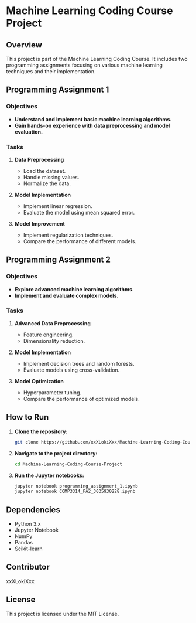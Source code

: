 # Machine Learning Coding Course Project

## Overview
This project is part of the Machine Learning Coding Course. It includes two programming assignments focusing on various machine learning techniques and their implementation.

## Programming Assignment 1

### Objectives
- **Understand and implement basic machine learning algorithms.**
- **Gain hands-on experience with data preprocessing and model evaluation.**

### Tasks
1. **Data Preprocessing**
   - Load the dataset.
   - Handle missing values.
   - Normalize the data.

2. **Model Implementation**
   - Implement linear regression.
   - Evaluate the model using mean squared error.

3. **Model Improvement**
   - Implement regularization techniques.
   - Compare the performance of different models.

## Programming Assignment 2

### Objectives
- **Explore advanced machine learning algorithms.**
- **Implement and evaluate complex models.**

### Tasks
1. **Advanced Data Preprocessing**
   - Feature engineering.
   - Dimensionality reduction.

2. **Model Implementation**
   - Implement decision trees and random forests.
   - Evaluate models using cross-validation.

3. **Model Optimization**
   - Hyperparameter tuning.
   - Compare the performance of optimized models.

## How to Run
1. **Clone the repository:**
   ```bash
   git clone https://github.com/xxXLokiXxx/Machine-Learning-Coding-Course-Project.git

2. **Navigate to the project directory:**
   ```bash
   cd Machine-Learning-Coding-Course-Project

4. **Run the Jupyter notebooks:**
   ```bash
   jupyter notebook programming_assignment_1.ipynb
   jupyter notebook COMP3314_PA2_3035930228.ipynb

## Dependencies
   - Python 3.x
   - Jupyter Notebook
   - NumPy
   - Pandas
   - Scikit-learn

## Contributor
xxXLokiXxx

## License
This project is licensed under the MIT License.


